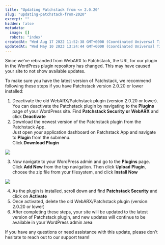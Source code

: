 ```yaml
---
title: "Updating Patchstack from <= 2.0.20"
slug: "updating-patchstack-from-2020"
excerpt: ""
hidden: false
metadata: 
  image: []
  robots: "index"
createdAt: "Wed Aug 17 2022 11:52:38 GMT+0000 (Coordinated Universal Time)"
updatedAt: "Wed May 10 2023 13:24:44 GMT+0000 (Coordinated Universal Time)"
---
```

Since we've rebranded from WebARX to Patchstack, the URL for our plugin in the WordPress plugin repository has changed. This may have caused your site to not show available updates.

To make sure you have the latest version of Patchstack, we recommend following these steps if you have Patchstack version 2.0.20 or lower installed:

1. Deactivate the old WebARX/Patchstack plugin (version 2.0.20 or lower). You can deactivate the Patchstack plugin by navigating to the **Plugins** page of your WordPress site. Find **Patchstack Security or WebARX** and click **Deactivate**
2. Download the newest version of the Patchstack plugin from the Patchstack App.  
   Just open your application dashboard on Patchstack App and navigate to **Plugin** from the submenu.  
   Click **Download Plugin**

![](https://files.readme.io/8b5bd5f-small-6d63d81-small-Patchstack_Plugin.png)

3. Now navigate to your WordPress admin and go to the **Plugins** page. Click **Add New** from the top navigation. Then click **Upload Plugin**, choose the zip file from your filesystem, and click **Install Now**

![](https://files.readme.io/bff9a73-patchstack_upload_plugin.png)

4. As the plugin is installed, scroll down and find **Patchstack Security** and click on **Activate**
5. Once activated, delete the old WebARX/Patchstack plugin (version 2.0.20 or lower)
6. After completing these steps, your site will be updated to the latest version of Patchstack plugin, and new updates will continue to be available in your WordPress admin area

If you have any questions or need assistance with this update, please don't hesitate to reach out to our support team!
